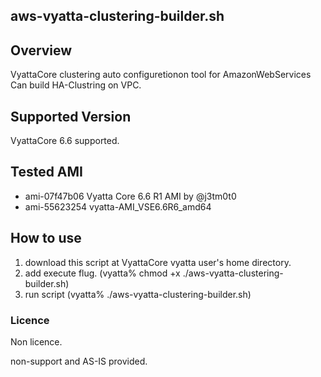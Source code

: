 aws-vyatta-clustering-builder.sh
---

## Overview
VyattaCore clustering auto configuretionon tool for AmazonWebServices
Can build HA-Clustring on VPC.

## Supported Version
VyattaCore 6.6 supported.

## Tested AMI
- ami-07f47b06 Vyatta Core 6.6 R1 AMI by @j3tm0t0
- ami-55623254 vyatta-AMI_VSE6.6R6_amd64

## How to use
1. download this script at VyattaCore vyatta user's home directory.
2. add execute flug. (vyatta% chmod +x ./aws-vyatta-clustering-builder.sh)
3. run script (vyatta% ./aws-vyatta-clustering-builder.sh)

### Licence

Non licence.

non-support and AS-IS provided.

